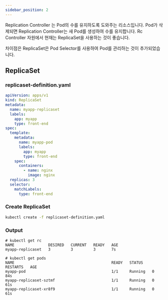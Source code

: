 ```yaml
---
sidebar_position: 2
---
```


Replication Controller 는 Pod의 수를 유지하도록 도와주는 리소스입니다. Pod가 삭제되면 Replication Controller는 새 Pod를 생성하여 수를 유지합니다. Rc
Controller 자원에서 현재는 ReplicaSet을 사용하는 것이 좋습니다.

차이점은 ReplicaSet은 Pod Selector를 사용하여 Pod를 관리하는 것이 추가되었습니다.

## ReplicaSet

### replicaset-definition.yaml

```yaml title="replicaset-definition.yaml"
apiVersion: apps/v1
kind: ReplicaSet
metadata:
  name: myapp-replicaset
  labels:
    app: myapp
    type: front-end
spec:
  template:
    metadata:
      name: myapp-pod
      labels:
        app: myapp
        type: front-end
    spec:
      containers:
        - name: nginx
          image: nginx
  replicas: 3
  selector:
    matchLabels:
      type: front-end
```

### Create ReplicaSet

```bash title="Create ReplicaSet"
kubectl create -f replicaset-definition.yaml
```

### Output

```text title="Output"
# kubectl get rc
NAME               DESIRED   CURRENT   READY   AGE
myapp-replicaset   3         3         3       7s

# kubectl get pods
NAME                                           READY   STATUS    RESTARTS   AGE
myapp-pod                                      1/1     Running   0          84s
myapp-replicaset-sztmf                         1/1     Running   0          61s
myapp-replicaset-xr8f9                         1/1     Running   0          61s
```
